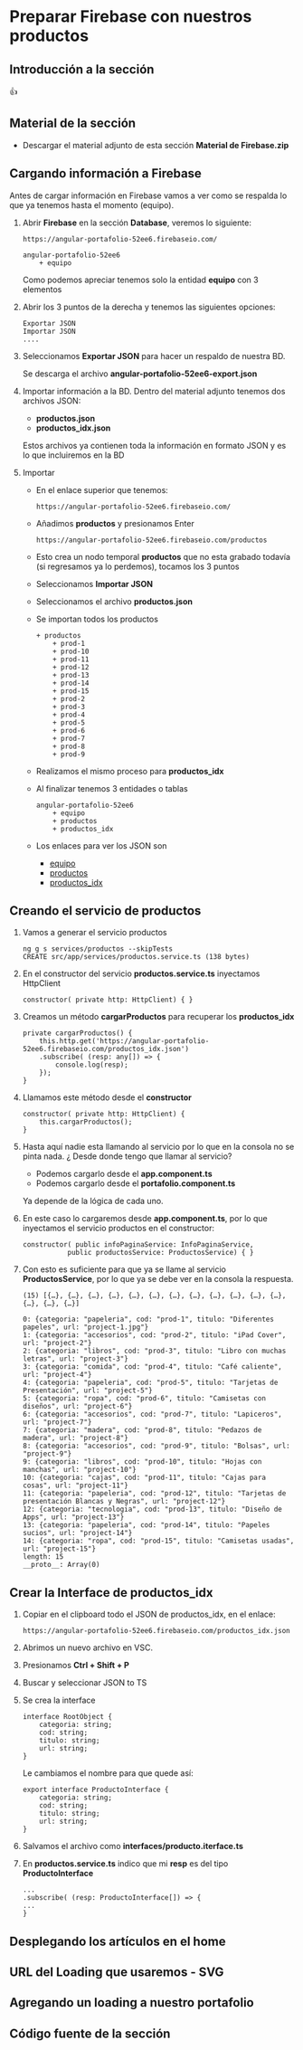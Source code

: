 # Preparar Firebase con nuestros productos

## Introducción a la sección

:+1:

## Material de la sección
    
 * Descargar el material adjunto de esta sección **Material de Firebase.zip**

## Cargando información a Firebase

Antes de cargar información en Firebase vamos a ver como se respalda lo que ya tenemos hasta el momento (equipo).

1. Abrir **Firebase** en la sección **Database**, veremos lo siguiente:

    ```
    https://angular-portafolio-52ee6.firebaseio.com/                        
    
    angular-portafolio-52ee6
        + equipo
    ```

    Como podemos apreciar tenemos solo la entidad **equipo** con 3 elementos

2. Abrir los 3 puntos de la derecha y tenemos las siguientes opciones:

    ```
    Exportar JSON
    Importar JSON
    ....
    ```

3. Seleccionamos **Exportar JSON** para hacer un respaldo de nuestra BD.

    Se descarga el archivo **angular-portafolio-52ee6-export.json**

4. Importar información a la BD. Dentro del material adjunto tenemos dos archivos JSON:

    * **productos.json**
    * **productos_idx.json**

    Estos archivos ya contienen toda la información en formato JSON y es lo que incluiremos en la BD

5. Importar

    * En el enlace superior que tenemos:

        `https://angular-portafolio-52ee6.firebaseio.com/`

    * Añadimos **productos** y presionamos Enter

        `https://angular-portafolio-52ee6.firebaseio.com/productos`

    * Esto crea un nodo temporal **productos** que no esta grabado todavía (si regresamos ya lo perdemos), tocamos los 3 puntos

    * Seleccionamos **Importar JSON**

    * Seleccionamos el archivo **productos.json**

    * Se importan todos los productos

        ```
        + productos
            + prod-1
            + prod-10
            + prod-11
            + prod-12
            + prod-13
            + prod-14
            + prod-15
            + prod-2
            + prod-3
            + prod-4
            + prod-5
            + prod-6
            + prod-7
            + prod-8
            + prod-9
        ``` 
    * Realizamos el mismo proceso para **productos_idx**

    * Al finalizar tenemos 3 entidades o tablas

        ``` 
        angular-portafolio-52ee6
            + equipo
            + productos
            + productos_idx
        ``` 
    
    * Los enlaces para ver los JSON son

        * [equipo](https://angular-portafolio-52ee6.firebaseio.com/equipo.json)
        * [productos](https://angular-portafolio-52ee6.firebaseio.com/productos.json)
        * [productos_idx](https://angular-portafolio-52ee6.firebaseio.com/productos_idx.json)

## Creando el servicio de productos

1. Vamos a generar el servicio productos

    ```
    ng g s services/productos --skipTests
    CREATE src/app/services/productos.service.ts (138 bytes)
    ```

2. En el constructor del servicio **productos.service.ts** inyectamos HttpClient

    `constructor( private http: HttpClient) { }`

3. Creamos un método **cargarProductos** para recuperar los **productos_idx**

    ```
    private cargarProductos() {
        this.http.get('https://angular-portafolio-52ee6.firebaseio.com/productos_idx.json')
        .subscribe( (resp: any[]) => { 
            console.log(resp);
        });
    }
    ```

4. Llamamos este método desde el **constructor**

    ```
    constructor( private http: HttpClient) {
        this.cargarProductos();
    }
    ```
5. Hasta aquí nadie esta llamando al servicio por lo que en la consola no se pinta nada. ¿ Desde donde tengo que llamar al servicio?

    * Podemos cargarlo desde el **app.component.ts**
    * Podemos cargarlo desde el **portafolio.component.ts**

    Ya depende de la lógica de cada uno.

6. En este caso lo cargaremos desde **app.component.ts**, por lo que inyectamos el servicio productos en el constructor:

    ```
    constructor( public infoPaginaService: InfoPaginaService,
               public productosService: ProductosService) { }
    ```

7. Con esto es suficiente para que ya se llame al servicio **ProductosService**, por lo que ya se debe ver en la consola la respuesta.

    ```
    (15) [{…}, {…}, {…}, {…}, {…}, {…}, {…}, {…}, {…}, {…}, {…}, {…}, {…}, {…}, {…}]

    0: {categoria: "papeleria", cod: "prod-1", titulo: "Diferentes papeles", url: "project-1.jpg"}
    1: {categoria: "accesorios", cod: "prod-2", titulo: "iPad Cover", url: "project-2"}
    2: {categoria: "libros", cod: "prod-3", titulo: "Libro con muchas letras", url: "project-3"}
    3: {categoria: "comida", cod: "prod-4", titulo: "Café caliente", url: "project-4"}
    4: {categoria: "papeleria", cod: "prod-5", titulo: "Tarjetas de Presentación", url: "project-5"}
    5: {categoria: "ropa", cod: "prod-6", titulo: "Camisetas con diseños", url: "project-6"}
    6: {categoria: "accesorios", cod: "prod-7", titulo: "Lapiceros", url: "project-7"}
    7: {categoria: "madera", cod: "prod-8", titulo: "Pedazos de madera", url: "project-8"}
    8: {categoria: "accesorios", cod: "prod-9", titulo: "Bolsas", url: "project-9"}
    9: {categoria: "libros", cod: "prod-10", titulo: "Hojas con manchas", url: "project-10"}
    10: {categoria: "cajas", cod: "prod-11", titulo: "Cajas para cosas", url: "project-11"}
    11: {categoria: "papeleria", cod: "prod-12", titulo: "Tarjetas de presentación Blancas y Negras", url: "project-12"}
    12: {categoria: "tecnologia", cod: "prod-13", titulo: "Diseño de Apps", url: "project-13"}
    13: {categoria: "papeleria", cod: "prod-14", titulo: "Papeles sucios", url: "project-14"}
    14: {categoria: "ropa", cod: "prod-15", titulo: "Camisetas usadas", url: "project-15"}
    length: 15
    __proto__: Array(0)
    ```

## Crear la Interface de **productos_idx**

1. Copiar en el clipboard todo el JSON de productos_idx, en el enlace:

    `https://angular-portafolio-52ee6.firebaseio.com/productos_idx.json` 

2. Abrimos un nuevo archivo en VSC.

3. Presionamos **Ctrl + Shift + P**

4. Buscar y seleccionar JSON to TS

5. Se crea la interface

    ```
    interface RootObject {
        categoria: string;
        cod: string;
        titulo: string;
        url: string;
    }
    ```

    Le cambiamos el nombre para que quede así:

    ```
    export interface ProductoInterface {    
        categoria: string;
        cod: string;
        titulo: string;
        url: string;
    }
    ```

6. Salvamos el archivo como **interfaces/producto.iterface.ts**

7. En **productos.service.ts** indico que mi **resp** es del tipo **ProductoInterface**

    ```
    ...
    .subscribe( (resp: ProductoInterface[]) => {
    ...
    }
    ```

## Desplegando los artículos en el home

## URL del Loading que usaremos - SVG

## Agregando un loading a nuestro portafolio

## Código fuente de la sección	
    
